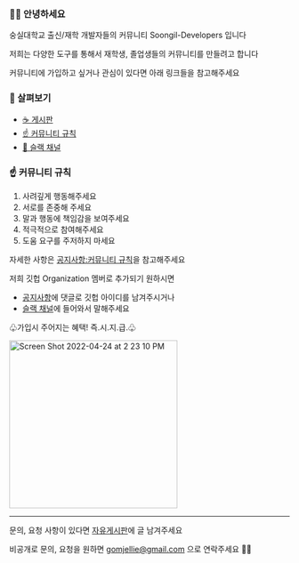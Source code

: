 
### 👋🏻 안녕하세요

숭실대학교 출신/재학 개발자들의 커뮤니티 Soongil-Developers 입니다

저희는 다양한 도구를 통해서 재학생, 졸업생들의 커뮤니티를 만들려고 합니다

커뮤니티에 가입하고 싶거나 관심이 있다면 아래 링크들을 참고해주세요

### 👀 살펴보기

- [☕️ 게시판](https://github.com/orgs/Soongsil-Developers/discussions)
- [☝️ 커뮤니티 규칙](https://github.com/orgs/Soongsil-Developers/discussions/7)
- [🍻 슬랙 채널](https://join.slack.com/t/soongsil-developers/shared_invite/zt-17pcv30ly-oRcuIYOB7WShlTlBVzvLAA)

### ☝️ 커뮤니티 규칙 

 1. 사려깊게 행동해주세요
 2. 서로를 존중해 주세요
 3. 말과 행동에 책임감을 보여주세요
 4. 적극적으로 참여해주세요
 5. 도움 요구를 주저하지 마세요

자세한 사항은 [공지사항:커뮤니티 규칙](https://github.com/orgs/Soongsil-Developers/discussions/7)을 참고해주세요

저희 깃헙 Organization 멤버로 추가되기 원하시면
 - [공지사항](https://github.com/orgs/Soongsil-Developers/discussions/1)에 댓글로 깃헙 아이디를 남겨주시거나
 - [슬랙 채널](https://join.slack.com/t/soongsil-developers/shared_invite/zt-17pcv30ly-oRcuIYOB7WShlTlBVzvLAA)에 들어와서 말해주세요

♧가입시 주어지는 혜택! 즉.시.지.급.♧

<img width="302" alt="Screen Shot 2022-04-24 at 2 23 10 PM" src="https://user-images.githubusercontent.com/13645032/164958073-3a00f556-5c7f-4115-9675-d4e742c734a8.png">

------------

문의, 요청 사항이 있다면 [자유게시판](https://github.com/orgs/Soongsil-Developers/discussions/categories/자유게시판)에 글 남겨주세요

비공개로 문의, 요청을 원하면 gomjellie@gmail.com 으로 연락주세요 🏄‍♂️

